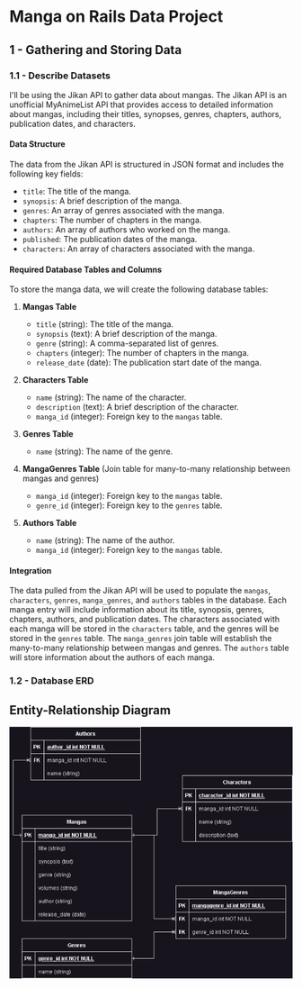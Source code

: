 # Manga on Rails Data Project

## 1 - Gathering and Storing Data

### 1.1 - Describe Datasets

I'll be using the Jikan API to gather data about mangas. The Jikan API is an unofficial MyAnimeList API that provides access to detailed information about mangas, including their titles, synopses, genres, chapters, authors, publication dates, and characters.

#### Data Structure

The data from the Jikan API is structured in JSON format and includes the following key fields:
- `title`: The title of the manga.
- `synopsis`: A brief description of the manga.
- `genres`: An array of genres associated with the manga.
- `chapters`: The number of chapters in the manga.
- `authors`: An array of authors who worked on the manga.
- `published`: The publication dates of the manga.
- `characters`: An array of characters associated with the manga.

#### Required Database Tables and Columns

To store the manga data, we will create the following database tables:

1. **Mangas Table**
   - `title` (string): The title of the manga.
   - `synopsis` (text): A brief description of the manga.
   - `genre` (string): A comma-separated list of genres.
   - `chapters` (integer): The number of chapters in the manga.
   - `release_date` (date): The publication start date of the manga.

2. **Characters Table**
   - `name` (string): The name of the character.
   - `description` (text): A brief description of the character.
   - `manga_id` (integer): Foreign key to the `mangas` table.

3. **Genres Table**
   - `name` (string): The name of the genre.

4. **MangaGenres Table** (Join table for many-to-many relationship between mangas and genres)
   - `manga_id` (integer): Foreign key to the `mangas` table.
   - `genre_id` (integer): Foreign key to the `genres` table.

5. **Authors Table**
   - `name` (string): The name of the author.
   - `manga_id` (integer): Foreign key to the `mangas` table.

#### Integration

The data pulled from the Jikan API will be used to populate the `mangas`, `characters`, `genres`, `manga_genres`, and `authors` tables in the database. Each manga entry will include information about its title, synopsis, genres, chapters, authors, and publication dates. The characters associated with each manga will be stored in the `characters` table, and the genres will be stored in the `genres` table. The `manga_genres` join table will establish the many-to-many relationship between mangas and genres. The `authors` table will store information about the authors of each manga.

### 1.2 - Database ERD

## Entity-Relationship Diagram

![ERD](./images/erd.png)
